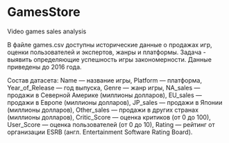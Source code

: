 # GamesStore
Video games sales analysis

В файле games.csv доступны исторические данные о продажах игр, оценки пользователей и экспертов, жанры и платформы. Задача - выявить определяющие успешность игры закономерности. Данные приведены до 2016 года.

Состав датасета:
Name — название игры,
Platform — платформа,
Year_of_Release — год выпуска,
Genre — жанр игры,
NA_sales — продажи в Северной Америке (миллионы долларов),
EU_sales — продажи в Европе (миллионы долларов),
JP_sales — продажи в Японии (миллионы долларов),
Other_sales — продажи в других странах (миллионы долларов),
Critic_Score — оценка критиков (от 0 до 100),
User_Score — оценка пользователей (от 0 до 10),
Rating — рейтинг от организации ESRB (англ. Entertainment Software Rating Board).
